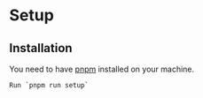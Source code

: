 # Setup

## Installation

You need to have [pnpm](https://pnpm.io/) installed on your machine.

```
Run `pnpm run setup`
```
